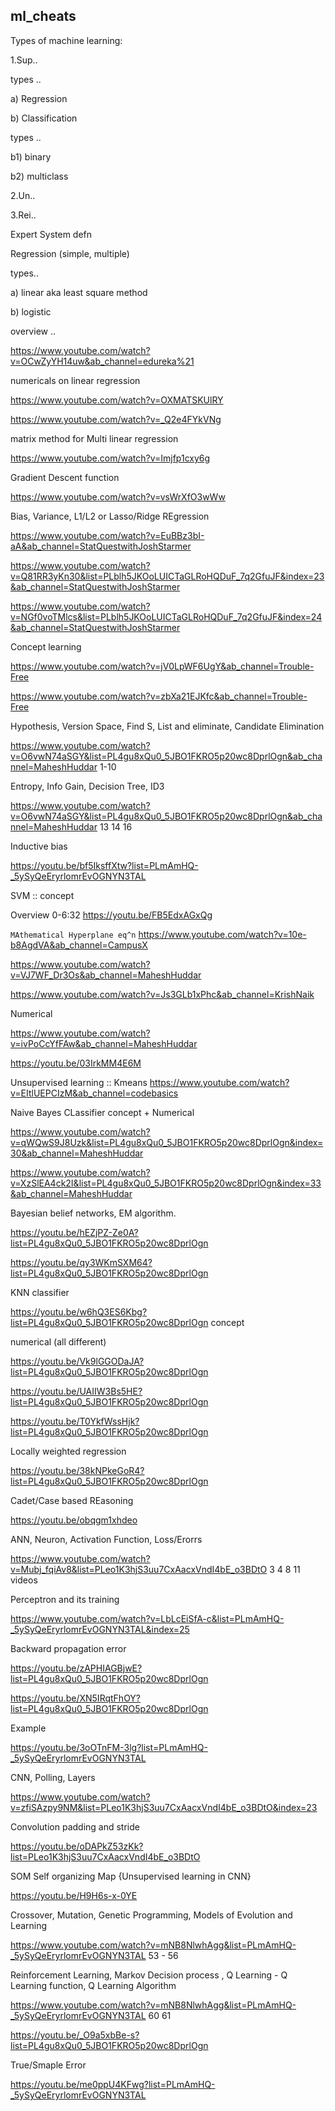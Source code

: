 ## ml_cheats
Types of machine learning:

1.Sup..

types ..

a) Regression

b) Classification

types ..

b1) binary

b2) multiclass

2.Un..

3.Rei..

Expert System defn

Regression (simple, multiple)

types..

a) linear aka least square method

b) logistic 

overview ..

https://www.youtube.com/watch?v=OCwZyYH14uw&ab_channel=edureka%21

numericals on linear regression

https://www.youtube.com/watch?v=OXMATSKUlRY

https://www.youtube.com/watch?v=_Q2e4FYkVNg

matrix method for Multi linear regression 

https://www.youtube.com/watch?v=Imjfp1cxy6g

Gradient Descent function 

https://www.youtube.com/watch?v=vsWrXfO3wWw

Bias, Variance, L1/L2 or Lasso/Ridge REgression

https://www.youtube.com/watch?v=EuBBz3bI-aA&ab_channel=StatQuestwithJoshStarmer

https://www.youtube.com/watch?v=Q81RR3yKn30&list=PLblh5JKOoLUICTaGLRoHQDuF_7q2GfuJF&index=23&ab_channel=StatQuestwithJoshStarmer

https://www.youtube.com/watch?v=NGf0voTMlcs&list=PLblh5JKOoLUICTaGLRoHQDuF_7q2GfuJF&index=24&ab_channel=StatQuestwithJoshStarmer

Concept learning 

https://www.youtube.com/watch?v=jV0LpWF6UgY&ab_channel=Trouble-Free

https://www.youtube.com/watch?v=zbXa21EJKfc&ab_channel=Trouble-Free

Hypothesis, Version Space, Find S, List and eliminate, Candidate Elimination 

https://www.youtube.com/watch?v=O6vwN74aSGY&list=PL4gu8xQu0_5JBO1FKRO5p20wc8DprlOgn&ab_channel=MaheshHuddar 1-10

Entropy, Info Gain, Decision Tree, ID3 

https://www.youtube.com/watch?v=O6vwN74aSGY&list=PL4gu8xQu0_5JBO1FKRO5p20wc8DprlOgn&ab_channel=MaheshHuddar 13 14 16

Inductive bias 

https://youtu.be/bf5IksffXtw?list=PLmAmHQ-_5ySyQeEryrlomrEvOGNYN3TAL

SVM :: concept

Overview 0-6:32 https://youtu.be/FB5EdxAGxQg

``` MAthematical Hyperplane eq^n ``` https://www.youtube.com/watch?v=10e-b8AgdVA&ab_channel=CampusX 

https://www.youtube.com/watch?v=VJ7WF_Dr3Os&ab_channel=MaheshHuddar

https://www.youtube.com/watch?v=Js3GLb1xPhc&ab_channel=KrishNaik

Numerical 

https://www.youtube.com/watch?v=ivPoCcYfFAw&ab_channel=MaheshHuddar

https://youtu.be/03IrkMM4E6M

Unsupervised learning :: Kmeans https://www.youtube.com/watch?v=EItlUEPCIzM&ab_channel=codebasics

Naive Bayes CLassifier concept + Numerical 

https://www.youtube.com/watch?v=qWQwS9J8Uzk&list=PL4gu8xQu0_5JBO1FKRO5p20wc8DprlOgn&index=30&ab_channel=MaheshHuddar

https://www.youtube.com/watch?v=XzSlEA4ck2I&list=PL4gu8xQu0_5JBO1FKRO5p20wc8DprlOgn&index=33&ab_channel=MaheshHuddar

Bayesian belief networks, EM algorithm.

https://youtu.be/hEZjPZ-Ze0A?list=PL4gu8xQu0_5JBO1FKRO5p20wc8DprlOgn

https://youtu.be/qy3WKmSXM64?list=PL4gu8xQu0_5JBO1FKRO5p20wc8DprlOgn

KNN classifier

https://youtu.be/w6hQ3ES6Kbg?list=PL4gu8xQu0_5JBO1FKRO5p20wc8DprlOgn concept

numerical (all different)

https://youtu.be/Vk9lGGODaJA?list=PL4gu8xQu0_5JBO1FKRO5p20wc8DprlOgn  

https://youtu.be/UAIIW3Bs5HE?list=PL4gu8xQu0_5JBO1FKRO5p20wc8DprlOgn

https://youtu.be/T0YkfWssHjk?list=PL4gu8xQu0_5JBO1FKRO5p20wc8DprlOgn

Locally weighted regression 

https://youtu.be/38kNPkeGoR4?list=PL4gu8xQu0_5JBO1FKRO5p20wc8DprlOgn

Cadet/Case based REasoning 

https://youtu.be/obqgm1xhdeo

ANN, Neuron, Activation Function, Loss/Erorrs

https://www.youtube.com/watch?v=Mubj_fqiAv8&list=PLeo1K3hjS3uu7CxAacxVndI4bE_o3BDtO 3 4 8 11 videos

Perceptron and its training 

https://www.youtube.com/watch?v=LbLcEiSfA-c&list=PLmAmHQ-_5ySyQeEryrlomrEvOGNYN3TAL&index=25

Backward propagation error

https://youtu.be/zAPHIAGBjwE?list=PL4gu8xQu0_5JBO1FKRO5p20wc8DprlOgn

https://youtu.be/XN5IRqtFhOY?list=PL4gu8xQu0_5JBO1FKRO5p20wc8DprlOgn

Example

https://youtu.be/3oOTnFM-3lg?list=PLmAmHQ-_5ySyQeEryrlomrEvOGNYN3TAL

CNN, Polling, Layers

https://www.youtube.com/watch?v=zfiSAzpy9NM&list=PLeo1K3hjS3uu7CxAacxVndI4bE_o3BDtO&index=23

Convolution padding and stride

https://youtu.be/oDAPkZ53zKk?list=PLeo1K3hjS3uu7CxAacxVndI4bE_o3BDtO

SOM Self organizing Map {Unsupervised learning in CNN}

https://youtu.be/H9H6s-x-0YE

Crossover, Mutation, Genetic Programming, Models of Evolution and Learning

https://www.youtube.com/watch?v=mNB8NlwhAgg&list=PLmAmHQ-_5ySyQeEryrlomrEvOGNYN3TAL 53 - 56

Reinforcement Learning, Markov Decision process , Q Learning - Q Learning function, Q Learning Algorithm

https://www.youtube.com/watch?v=mNB8NlwhAgg&list=PLmAmHQ-_5ySyQeEryrlomrEvOGNYN3TAL 60 61

https://youtu.be/_O9a5xbBe-s?list=PL4gu8xQu0_5JBO1FKRO5p20wc8DprlOgn

True/Smaple Error

https://youtu.be/me0ppU4KFwg?list=PLmAmHQ-_5ySyQeEryrlomrEvOGNYN3TAL
